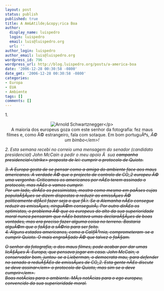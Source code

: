 ```yaml
---
layout: post
status: publish
published: true
title: A Am&Atilde;&copy;rica Boa
author:
  display_name: luispedro
  login: luispedro
  email: luis@luispedro.org
  url: ''
author_login: luispedro
author_email: luis@luispedro.org
wordpress_id: 796
wordpress_url: http://blog.luispedro.org/posts/a-america-boa
date: '2006-12-28 00:30:58 -0800'
date_gmt: '2006-12-28 00:30:58 -0800'
categories:
- Europa
- EUA
- Ambiente
tags: []
comments: []
---
```

<p>1.</p>
<p style="text-align: center"><img alt="Arnold Schwartznegger" id="image795" src="http:&#47;&#47;blog.luispedro.org&#47;wp-content&#47;uploads&#47;2006&#47;12&#47;arnold-schwarzenegger.jpg" &#47;><&#47;p><br />
A maioria dos europeus goza com este senhor da fotografia: fez maus filmes e, como &Atilde;&copy; estrangeiro, fala com sotaque. Em bom portugu&Atilde;&ordf;s, <em>&Atilde;&copy; um bimbo<&#47;em>!</p>
<p>2. Esta semana recebi no correio uma mensagem do senador (candidato presidencial) John McCain a pedir o meu apoio &Atilde;&nbsp; sua <strike>campanha presidencial<&#47;strike> proposta de lei: cumprir o protocolo de Quioto.</p>
<p>3. A Europa gosta de se pensar como a amiga do ambiente face aos maus americanos. A verdade &Atilde;&copy; que o projecto de controlo de CO_2 europeu &Atilde;&copy; uma vergonha. Criticamos os americanos por n&Atilde;&pound;o terem assinado o protocolo, mas n&Atilde;&pound;o o vamos cumprir.<br />
Por um lado, dir&Atilde;&pound;o os pessimistas, mostra como mesmo em pa&Atilde;&shy;ses cujas popula&Atilde;&sect;&Atilde;&micro;es se dizem dispostas a reduzir as emiss&Atilde;&micro;es &Atilde;&copy; politicamente dif&Atilde;&shy;cil fazer seja o que f&Atilde;&acute;r. Se a Alemanha n&Atilde;&pound;o consegue reduzir as emiss&Atilde;&micro;es, ningu&Atilde;&copy;m conseguir&Atilde;&iexcl;. Por outro dir&Atilde;&pound;o os optimistas, o problema &Atilde;&copy; que os europeus do alto da sua superioridade moral nunca pensaram que n&Atilde;&pound;o bastava umas declara&Atilde;&sect;&Atilde;&micro;es de boas vontades, mas era preciso fazer alguma coisa no terreno. Bastaria algu&Atilde;&copy;m que o fa&Atilde;&sect;a a s&Atilde;&copy;rio para ser feito.<br />
4. Alguns estados americanos, como a Calif&Atilde;&sup3;rnia, comprometeram-se a cumprir Quioto. O mais engra&Atilde;&sect;ado &Atilde;&copy; que talvez o fa&Atilde;&sect;am.</p>
<p>O senhor da fotografia, o dos maus filmes, pode acabar por dar umas lic&Atilde;&sect;&Atilde;&micro;es &Atilde;&nbsp; Europa, que pensava jogar em casa. John McCain, o conservador bom, juntou-se a Lieberman, o democrata mau, para defender no senado a redu&Atilde;&sect;&Atilde;&pound;o de emiss&Atilde;&micro;es de CO_2. Esta gente n&Atilde;&pound;o discute se deve <em>assinar<&#47;em> o protocolo de Quioto, mas sim se o deve <em>cumprir<&#47;em>.<br />
Boas not&Atilde;&shy;cias para o ambiente. M&Atilde;&iexcl;s not&Atilde;&shy;cias para o ego europeu, convencido da sua superioridade moral.</p>
